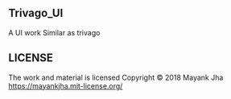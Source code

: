 ## Trivago_UI
A UI work Similar as trivago

## LICENSE
The work and material is licensed Copyright © 2018 Mayank Jha https://mayankjha.mit-license.org/

